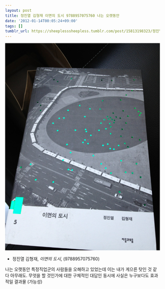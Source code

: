 ```yaml
---
layout: post
title: 정진열 김형재 이면의 도시 9788957075760 나는 오랫동안
date: '2012-01-14T00:05:24+09:00'
tags: []
tumblr_url: https://sheeplesssheepless.tumblr.com/post/15813198323/정진열-김형재-이면의-도시-9788957075760-나는-오랫동안
---
```

 ![](/tumblr_files/tumblr_lxrvh0KCvi1rn1r7vo1_1280.png)  

- 정진열 김형재, _이면의 도시_, (9788957075760)

나는 오랫동안 특정직업군의 사람들을 오해하고 있었는데 이는 내가 게으른 탓인 것 같다 아무래도. 무엇을 할 것인가에 대한 구체적인 대답인 동시에 사실은 누구보다도 효과적일 결과물 (가능성)

